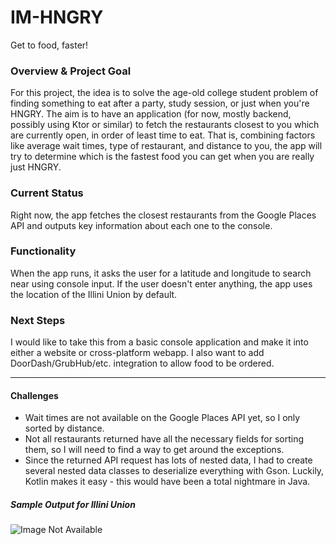 # IM-HNGRY
 Get to food, faster!

 ### Overview & Project Goal
 For this project, the idea is to solve the age-old college student problem of finding something to eat after a party, study session, or just when you're HNGRY. The aim is to have an application (for now, mostly backend, possibly using Ktor or similar) to fetch the restaurants closest to you which are currently open, in order of least time to eat. That is, combining factors like average wait times, type of restaurant, and distance to you, the app will try to determine which is the fastest food you can get when you are really just HNGRY.

### Current Status
Right now, the app fetches the closest restaurants from the Google Places API and outputs key information about each one to the console.

### Functionality
When the app runs, it asks the user for a latitude and longitude to search near using console input. If the user doesn't enter anything, the app uses the location of the Illini Union by default. 

### Next Steps
I would like to take this from a basic console application and make it into either a website or cross-platform webapp. I also want to add DoorDash/GrubHub/etc. integration to allow food to be ordered.

---

#### Challenges
- Wait times are not available on the Google Places API yet, so I only sorted by distance.
- Not all restaurants returned have all the necessary fields for sorting them, so I will need to find a way to get around the exceptions.
- Since the returned API request has lots of nested data, I had to create several nested data classes to deserialize everything with Gson. Luckily, Kotlin makes it easy - this would have been a total nightmare in Java.

##### Sample Output for Illini Union
![Image Not Available](https://i.imgur.com/qidnz3O.png "Console Output")
